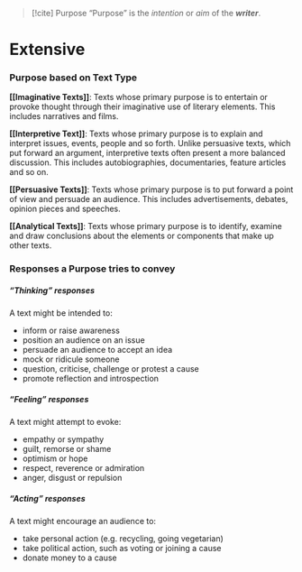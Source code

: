 >[!cite] Purpose
“Purpose” is the *intention* or *aim* of the ***writer***. 





# Extensive 
### Purpose based on Text Type
**[[Imaginative Texts]]**: Texts whose primary purpose is to entertain or provoke thought through their imaginative use of literary elements. This includes narratives and films. 

**[[Interpretive Text]]**: Texts whose primary purpose is to explain and interpret issues, events, people and so forth. Unlike persuasive texts, which put forward an argument, interpretive texts often present a more balanced discussion. This includes autobiographies, documentaries, feature articles and so on. 


**[[Persuasive Texts]]**: Texts whose primary purpose is to put forward a point of view and persuade an audience. This includes advertisements, debates, opinion pieces and speeches. 

**[[Analytical Texts]]**: Texts whose primary purpose is to identify, examine and draw conclusions about the elements or components that make up other texts.

### Responses a Purpose tries to convey
##### “Thinking” responses 
A text might be intended to: 
- inform or raise awareness 
- position an audience on an issue 
- persuade an audience to accept an idea 
- mock or ridicule someone 
- question, criticise, challenge or protest a cause 
- promote reflection and introspection 
##### “Feeling” responses 
A text might attempt to evoke: 
- empathy or sympathy 
- guilt, remorse or shame 
- optimism or hope 
- respect, reverence or admiration 
- anger, disgust or repulsion 
##### “Acting” responses 
A text might encourage an audience to: 
- take personal action (e.g. recycling, going vegetarian) 
- take political action, such as voting or joining a cause 
- donate money to a cause

